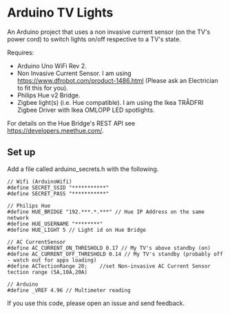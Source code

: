 # Arduino TV Lights
An Arduino project that uses a non invasive current sensor (on the TV's power cord) to switch lights on/off respective to a TV's state.

Requires:
- Arduino Uno WiFi Rev 2.
- Non Invasive Current Sensor. I am using https://www.dfrobot.com/product-1486.html (Please ask an Electrician to fit this for you).
- Philips Hue v2 Bridge.
- Zigbee light(s) (i.e. Hue compatible). I am using the Ikea TRÅDFRI Zigbee Driver with Ikea OMLOPP LED spotlights.   

For details on the Hue Bridge's REST API see https://developers.meethue.com/.

## Set up
Add a file called arduino_secrets.h with the following.

```
// Wifi (ArduinoWifi)
#define SECRET_SSID "***********"
#define SECRET_PASS "***********"

// Philips Hue
#define HUE_BRIDGE "192.***.*.***" // Hue IP Address on the same network
#define HUE_USERNAME "********"
#define HUE_LIGHT 5 // Light id on Hue Bridge

// AC CurrentSensor
#define AC_CURRENT_ON_THRESHOLD 0.17 // My TV's above standby (on)
#define AC_CURRENT_OFF_THRESHOLD 0.14 // My TV's standby (probably off - watch out for apps loading)
#define ACTectionRange 20;    //set Non-invasive AC Current Sensor tection range (5A,10A,20A)

// Arduino
#define _VREF 4.96 // Multimeter reading
```

If you use this code, please open an issue and send feedback.
